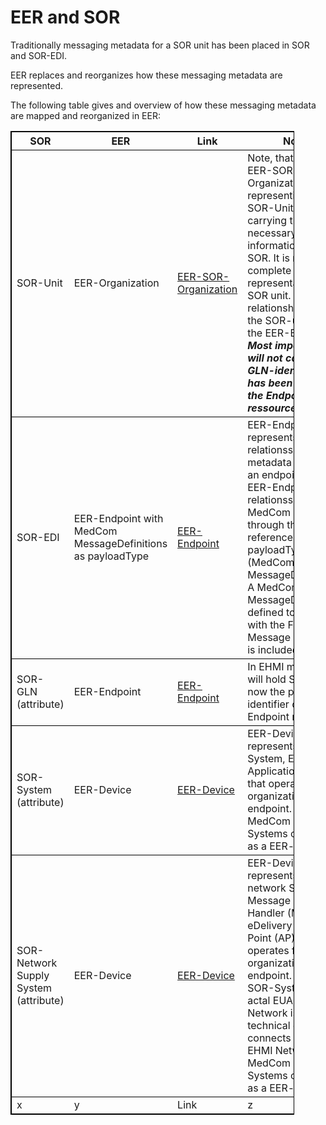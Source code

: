 # EER and SOR

Traditionally messaging metadata for a SOR unit has been placed in SOR and SOR-EDI.

EER replaces and reorganizes how these messaging metadata are represented.

The following table gives and overview of how these messaging metadata are mapped and reorganized in EER:

<table style="width:90%; border: 1px solid black; border-collapse: collapse;">
  <tr style="border: 1px solid black; border-collapse: collapse;">
    <th>SOR</th>
    <th>EER</th>
    <th>Link</th>
    <th>Notes</th>
  </tr>
  <tr style="border: 1px solid black; border-collapse: collapse;">
    <td>SOR-Unit</td>
    <td>EER-Organization</td>
    <td><a href="./StructureDefinition-Eer.Sor.Organization.html">EER-SOR-Organization</a></td>
    <td>Note, that this is EER-SOR-Organization representing the SOR-Unit is only carrying the most necessary information from SOR. It is not a complete representation of the SOR unit. It holds the relationship between the SOR-unit and the EER-Endpoint. <b><i>Most importantly it will not carry the GLN-identifier as it has been moved to the Endpoint ressource</i></b></td>
  </tr>
  <tr style="border: 1px solid black; border-collapse: collapse;">
    <td>SOR-EDI</td>
    <td>EER-Endpoint with MedCom MessageDefinitions as payloadType</td>
    <td><a href="./StructureDefinition-eer.dk.endpoint.html">EER-Endpoint</a></td>
    <td>EER-Endpoint represents or hold relationsships to all metadata regarding an endpoint in EHMI. EER-Endpoint holds relationsships to all MedCom Messages through the references of payloadTypes (MedCom MessageDefinitions). A MedCom MessageDefinition is defined together with the FHIR Message Profile and is included in an IG</td>
  </tr>
  <tr style="border: 1px solid black; border-collapse: collapse;">
    <td>SOR-GLN (attribute)</td>
    <td>EER-Endpoint</td>
    <td><a href="./StructureDefinition-eer.dk.endpoint.html">EER-Endpoint</a></td>
    <td>In EHMI messaging it will hold  SOR-GLN is now the primary identifier of an EER-Endpoint ressource</td>
  </tr>
  <tr style="border: 1px solid black; border-collapse: collapse;">
    <td>SOR-System (attribute)</td>
    <td>EER-Device</td>
    <td><a href="./StructureDefinition-EerDevice.html">EER-Device</a></td>
    <td>EER-Device represents the System, End-User Application (EUA), that operates for the organization on the endpoint. Only MedCom Certified Systems can appear as a EER-device</td>
  </tr>
  <tr style="border: 1px solid black; border-collapse: collapse;">
    <td>SOR-Network Supply System (attribute)</td>
    <td>EER-Device</td>
    <td><a href="./StructureDefinition-EerDevice.html">EER-Device</a></td>
    <td>EER-Device represents the network System, Message Service Handler (MSH) or eDelivery Access Point (AP), that operates for the organization on the endpoint. While SOR-System is the actal EUA, the SOR-Network is the more technical device that connects with the EHMI Network. Only MedCom Certified Systems can appear as a EER-device</td>
  </tr>
  <tr style="border: 1px solid black; border-collapse: collapse;">
    <td>x</td>
    <td>y</td>
    <td>Link</td>
    <td>z</td>
  </tr>
</table>